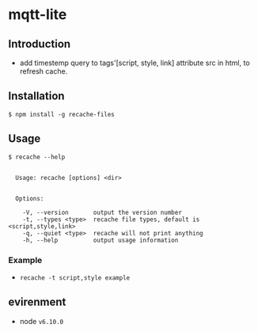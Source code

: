 # mqtt-lite

## Introduction
- add timestemp query to tags'[script, style, link] attribute src in html, to refresh cache.

## Installation
```
$ npm install -g recache-files
```

## Usage
```
$ recache --help


  Usage: recache [options] <dir>


  Options:

    -V, --version       output the version number
    -t, --types <type>  recache file types, default is <script,style,link>
    -q, --quiet <type>  recache will not print anything
    -h, --help          output usage information
```

### Example
- `recache -t script,style example`

## evirenment
- node `v6.10.0`

